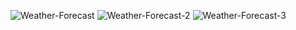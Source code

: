 ![Weather-Forecast](https://user-images.githubusercontent.com/56453693/122956987-1fb2bb80-d39f-11eb-9bbe-5c957659104a.JPG)
![Weather-Forecast-2](https://user-images.githubusercontent.com/56453693/122956994-22151580-d39f-11eb-8577-c88f5f82b13e.JPG)
![Weather-Forecast-3](https://user-images.githubusercontent.com/56453693/122957003-23ded900-d39f-11eb-9570-e63b61a8c7ae.JPG)
